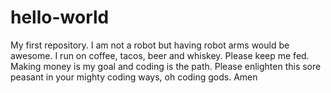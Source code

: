 # hello-world
My first repository.
I am not a robot but having robot arms would be awesome.
I run on coffee, tacos, beer and whiskey. Please keep me fed.
Making money is my goal and coding is the path.
Please enlighten this sore peasant in your mighty coding ways, oh coding gods. 
Amen
